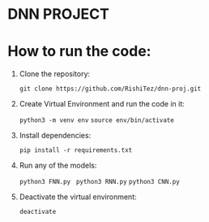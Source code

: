 # DNN PROJECT

# How to run the code:
1. Clone the repository:

    ``` git clone https://github.com/RishiTez/dnn-proj.git ```

2. Create Virtual Environment and run the code in it:

     ```python3 -m venv env``` 
     ```source env/bin/activate```
     
2. Install dependencies:

    ``` pip install -r requirements.txt ```
3. Run any of the models:

    ``` python3 FNN.py ```
    ``` python3 RNN.py```
    ``` python3 CNN.py ```

4. Deactivate the virtual environment:

    ``` deactivate ```

